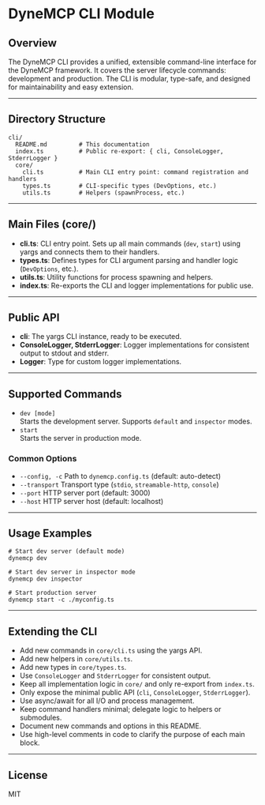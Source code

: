 # DyneMCP CLI Module

## Overview

The DyneMCP CLI provides a unified, extensible command-line interface for the DyneMCP framework. It covers the server lifecycle commands: development and production. The CLI is modular, type-safe, and designed for maintainability and easy extension.

---

## Directory Structure

```
cli/
  README.md         # This documentation
  index.ts          # Public re-export: { cli, ConsoleLogger, StderrLogger }
  core/
    cli.ts          # Main CLI entry point: command registration and handlers
    types.ts        # CLI-specific types (DevOptions, etc.)
    utils.ts        # Helpers (spawnProcess, etc.)
```

---

## Main Files (core/)

- **cli.ts**: CLI entry point. Sets up all main commands (`dev`, `start`) using yargs and connects them to their handlers.
- **types.ts**: Defines types for CLI argument parsing and handler logic (`DevOptions`, etc.).
- **utils.ts**: Utility functions for process spawning and helpers.
- **index.ts**: Re-exports the CLI and logger implementations for public use.

---

## Public API

- **cli**: The yargs CLI instance, ready to be executed.
- **ConsoleLogger, StderrLogger**: Logger implementations for consistent output to stdout and stderr.
- **Logger**: Type for custom logger implementations.

---

## Supported Commands

- `dev [mode]`  
  Starts the development server. Supports `default` and `inspector` modes.
- `start`  
  Starts the server in production mode.

### Common Options

- `--config, -c` Path to `dynemcp.config.ts` (default: auto-detect)
- `--transport` Transport type (`stdio`, `streamable-http`, `console`)
- `--port` HTTP server port (default: 3000)
- `--host` HTTP server host (default: localhost)

---

## Usage Examples

```
# Start dev server (default mode)
dynemcp dev

# Start dev server in inspector mode
dynemcp dev inspector

# Start production server
dynemcp start -c ./myconfig.ts
```

---

## Extending the CLI

- Add new commands in `core/cli.ts` using the yargs API.
- Add new helpers in `core/utils.ts`.
- Add new types in `core/types.ts`.
- Use `ConsoleLogger` and `StderrLogger` for consistent output.
- Keep all implementation logic in `core/` and only re-export from `index.ts`.
- Only expose the minimal public API (`cli`, `ConsoleLogger`, `StderrLogger`).
- Use async/await for all I/O and process management.
- Keep command handlers minimal; delegate logic to helpers or submodules.
- Document new commands and options in this README.
- Use high-level comments in code to clarify the purpose of each main block.

---

## License

MIT
